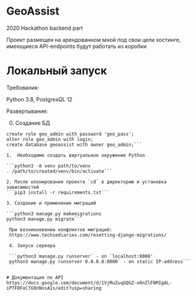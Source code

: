 # GeoAssist
2020 Hackathon backend part

Проект размещен на арендованном мной под свои цели хостинге, имеющиеся API-endpoints будут работать из коробки

# Локальный запуск

Требования:

Python 3.8, PostgresQL 12

Развертывание:

0. Создание БД

```sudo -u postgres psql
create role geo_admin with password 'geo_pass';
alter role geo_admin with login;
create database geoassist with owner geo_admin;```
    
1.  Необходимо создать виртуальное окружение Python

```python3 -m venv path/to/venv
. /path/to/created/venv/bin/activate```
     
2. После клонирования проекта `cd` в директорию и установка зависимостей
```pip3 install -r requirements.txt```
    
3. Создание и применение миграций

```python3 manage.py makemigrations
python3 manage.py migrate```

 При возникновении конфликтов миграций:
 https://www.techiediaries.com/resetting-django-migrations/
 
 4. Запуск сервера
 
 ```python3 manage.py runserver` - on `localhost:8000'
 python3 manage.py runserver 0.0.0.0:8000` - on static IP-address```
    

# Документация по API
https://docs.google.com/document/d/1VjMuZuqGQGZ-o0nZlF8MIgAL-iPTFDFoCTG9nNxsA1s/edit?usp=sharing
